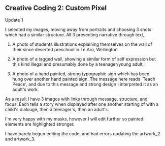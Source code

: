 ## Creative Coding 2: Custom Pixel

Update 1

I selected my images, moving away from portraits and choosing 3 shots which had a similar structure. All 3 presenting narrative through text, 

1) A photo of students illustrations explaining themselves on the wall of their since deserted preschool in Te Aro, Wellington

2) A photo of a tagged wall, showing a similar form of self expression but this kind illegal and presumably done by a teenager/young adult.

3) A photo of a hand painted, strong typographic sign which has been hung over another hand painted sign. The message here reads 'Teach Peace', and due to this message and strong design I interpreted it as an adult's work. 

As a result I have 3 images with links through message, structure, and focus. Each tells a story when displayed after one another starting of with a child's dialouge, then a teenager's, then an adult's.

I'm very happy with my masks, however I will edit further so painted elements are highlighted stronger. 

I have barely begun editing the code, and had errors updating the artwork_2 and artwork_3.